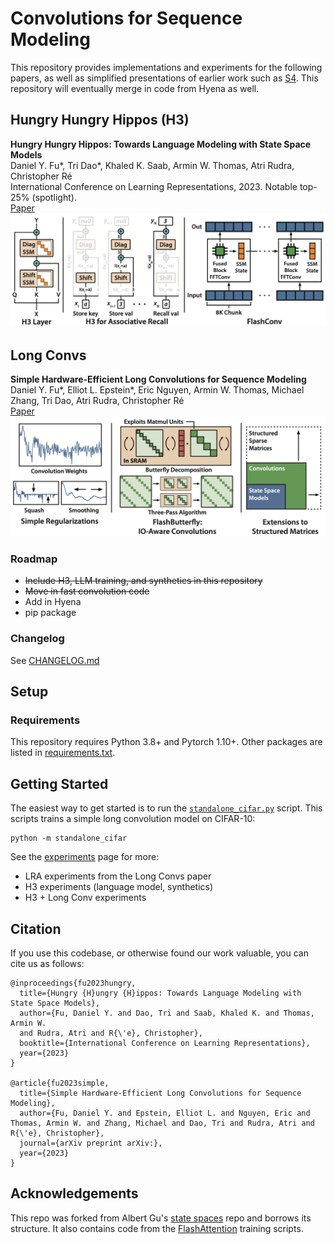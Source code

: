 # Convolutions for Sequence Modeling

This repository provides implementations and experiments for the following papers, as well as simplified presentations of earlier work such as [S4](https://github.com/HazyResearch/state-spaces).
This repository will eventually merge in code from Hyena as well.

## Hungry Hungry Hippos (H3)

**Hungry Hungry Hippos: Towards Language Modeling with State Space Models**  
Daniel Y. Fu\*, Tri Dao\*, Khaled K. Saab, Armin W. Thomas, Atri Rudra, Christopher Ré  
International Conference on Learning Representations, 2023. Notable top-25% (spotlight).  
[Paper](https://arxiv.org/abs/2212.14052)
![H3](assets/h3.png "Hungry Hungry Hippos")

## Long Convs

**Simple Hardware-Efficient Long Convolutions for Sequence Modeling**\
Daniel Y. Fu*, Elliot L. Epstein*, Eric Nguyen, Armin W. Thomas, Michael Zhang, Tri Dao, Atri Rudra, Christopher Ré\
[Paper](https://arxiv.org/abs/2302.06646)
![LongConvs](assets/long_convs.png "Long Convolutions for Sequence Modeling")

### Roadmap
- ~~Include H3, LLM training, and synthetics in this repository~~
- ~~Move in fast convolution code~~
- Add in Hyena
- pip package

### Changelog
See [CHANGELOG.md](CHANGELOG.md)

## Setup

### Requirements
This repository requires Python 3.8+ and Pytorch 1.10+.
Other packages are listed in [requirements.txt](./requirements.txt).

## Getting Started
The easiest way to get started is to run the [`standalone_cifar.py`](./standalone_cifar.py) script.
This scripts trains a simple long convolution model on CIFAR-10:
```
python -m standalone_cifar
```

See the [experiments](./experiments.md) page for more:
* LRA experiments from the Long Convs paper
* H3 experiments (language model, synthetics)
* H3 + Long Conv experiments

## Citation

If you use this codebase, or otherwise found our work valuable, you can cite us as follows:
```
@inproceedings{fu2023hungry,
  title={Hungry {H}ungry {H}ippos: Towards Language Modeling with State Space Models},
  author={Fu, Daniel Y. and Dao, Tri and Saab, Khaled K. and Thomas, Armin W.
  and Rudra, Atri and R{\'e}, Christopher},
  booktitle={International Conference on Learning Representations},
  year={2023}
}

@article{fu2023simple,
  title={Simple Hardware-Efficient Long Convolutions for Sequence Modeling},
  author={Fu, Daniel Y. and Epstein, Elliot L. and Nguyen, Eric and Thomas, Armin W. and Zhang, Michael and Dao, Tri and Rudra, Atri and R{\'e}, Christopher},
  journal={arXiv preprint arXiv:},
  year={2023}
}
```

## Acknowledgements

This repo was forked from Albert Gu's [state spaces](https://github.com/HazyResearch/state-spaces) repo and borrows its structure.
It also contains code from the [FlashAttention](https://github.com/HazyResearch/flash-attention) training scripts.